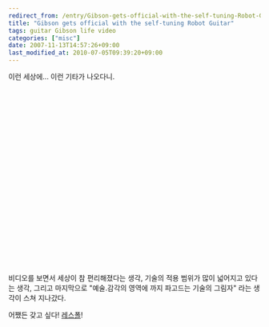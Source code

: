 ```yaml
---
redirect_from: /entry/Gibson-gets-official-with-the-self-tuning-Robot-Guitar/
title: "Gibson gets official with the self-tuning Robot Guitar"
tags: guitar Gibson life video
categories: ["misc"]
date: 2007-11-13T14:57:26+09:00
last_modified_at: 2010-07-05T09:39:20+09:00
---
```

이런 세상에... 이런 기타가 나오다니.

<div class="text-center">
<object width="425" height="355"><param name="movie" value="http://www.youtube.com/v/WetVXbYRfWk&amp;rel=1&amp;border=0">
<param name="wmode" value="transparent">
<embed src="http://www.youtube.com/v/WetVXbYRfWk&amp;rel=1&amp;border=0" type="application/x-shockwave-flash" wmode="transparent" width="425" height="355"></object>
</div>

비디오를 보면서 세상이 참 편리해졌다는 생각, 기술의 적용 범위가 많이
넓어지고 있다는 생각, 그리고 마지막으로 "예술.감각의 영역에 까지
파고드는 기술의 그림자" 라는 생각이 스쳐 지나갔다.

어쨌든 갖고 싶다! [레스폴](https://en.wikipedia.org/wiki/Gibson_Les_Paul)!

